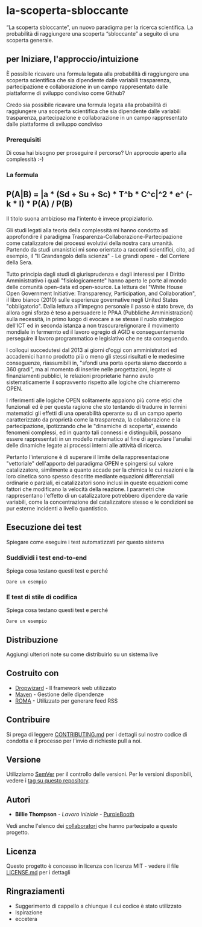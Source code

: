 # la-scoperta-sbloccante
“La scoperta sbloccante”, un nuovo paradigma per la ricerca scientifica. La probabilità di raggiungere una scoperta “sbloccante” a seguito di una scoperta generale.


## per Iniziare, l'approccio/intuizione

È possibile ricavare una formula legata alla probabilità di raggiungere una scoperta scientifica che sia dipendente dalle variabili trasparenza, partecipazione e collaborazione in un campo rappresentato dalle piattaforme di sviluppo condiviso come Github?

Credo sia possibile ricavare una formula legata alla probabilità di raggiungere una scoperta scientifica che sia dipendente dalle variabili trasparenza, partecipazione e collaborazione in un campo rappresentato dalle piattaforme di sviluppo condiviso 


### Prerequisiti 

Di cosa hai bisogno per proseguire il percorso?
Un approccio aperto alla complessità :-)

### La formula

## P(A|B) = |a * (Sd + Su + Sc) * T^b * C^c|^2 * e^ (-k * I) * P(A) / P(B)

Il titolo suona ambizioso ma l'intento è invece propiziatorio. 

Gli studi legati alla teoria della complessità mi hanno condotto ad approfondire il paradigma Trasparenza-Collaborazione-Partecipazione come catalizzatore dei processi evolutivi della nostra cara umanità.
Partendo da studi umanistici mi sono orientato a racconti scientifici, cito, ad esempio, il "Il Grandangolo della scienza" - Le grandi opere - del Corriere della Sera.

Tutto principia dagli studi di giurisprudenza e dagli interessi per il Diritto Amministrativo i quali "fisiologicamente" hanno aperto le porte al mondo delle comunità open-data ed open-source. La lettura del "White House Open Government Initiative: Transparency, Participation, and Collaboration", il libro bianco (2010) sulle esperienze governative negli United States "obbligatorio". Dalla lettura all'impegno personale il passo è stato breve, da allora ogni sforzo è teso a persuadere le PPAA (Pubbliche Amministrazioni) sulla necessità, in primo luogo di evocare a se stesse il ruolo strategico dell'ICT ed in seconda istanza a non trascurare/ignorare il movimento mondiale in fermernto ed il lavoro egregio di AGID e conseguentemente perseguire il lavoro programmatico e legislativo che ne sta conseguendo.

I colloqui succedutesi dal 2013 ai giorni d'oggi con amministratori ed accademici hanno prodotto più o meno gli stessi risultati e le medesime conseguenze, riassumibili in, "sfondi una porta operta siamo daccordo a 360 gradi", ma al momento di inserire nelle progettazioni, legate ai finanziamenti pubblici, le relazioni proprietarie hanno avuto sistematicamente il sopravvento rispetto alle logiche che chiameremo OPEN.  

I riferimenti alle logiche OPEN solitamente appaiono più come etici che funzionali ed è per questa ragione che sto tentando di tradurre in termini matematici gli effetti di una operabilità operante su di un campo aperto caratterizzato da proprietà come la trasparenza, la collaborazione e la partecipazione, ipotizzando che le "dinamiche di scoperta", essendo fenomeni complessi, ed in quanto tali connessi e distinguibili, possano essere rappresentati in un modello matematico al fine di agevolare l'analisi delle dinamiche legate ai processi interni alle attività di ricerca.

Pertanto l'intenzione è di superare il limite della rappresentazione "vettoriale" dell'apporto del paradigma OPEN e spingersi sul valore catalizzatore, similmente a quanto accade per la chimica le cui reazioni e la loro cinetica sono spesso descritte mediante equazioni differenziali ordinarie o parziali, ei catalizzatori sono inclusi in queste equazioni come fattori che modificano la velocità della reazione. I parametri che rappresentano l'effetto di un catalizzatore potrebbero dipendere da varie variabili, come la concentrazione del catalizzatore stesso e le condizioni se pur esterne incidenti a livello quantistico.









## Esecuzione dei test

Spiegare come eseguire i test automatizzati per questo sistema

### Suddividi i test end-to-end

Spiega cosa testano questi test e perché

```
Dare un esempio
```

### E test di stile di codifica

Spiega cosa testano questi test e perché

```
Dare un esempio
```

## Distribuzione

Aggiungi ulteriori note su come distribuirlo su un sistema live

## Costruito con

* [Dropwizard](http://www.dropwizard.io/1.0.2/docs/) - Il framework web utilizzato
* [Maven](https://maven.apache.org/) - Gestione delle dipendenze
* [ROMA](https://rometools.github.io/rome/) - Utilizzato per generare feed RSS

## Contribuire

Si prega di leggere [CONTRIBUTING.md](https://gist.github.com/PurpleBooth/b24679402957c63ec426) per i dettagli sul nostro codice di condotta e il processo per l'invio di richieste pull a noi.

## Versione

Utilizziamo [SemVer](http://semver.org/) per il controllo delle versioni. Per le versioni disponibili, vedere i [tag su questo repository](https://github.com/your/project/tags).

## Autori

* **Billie Thompson** - *Lavoro iniziale* - [PurpleBooth](https://github.com/PurpleBooth)

Vedi anche l'elenco dei [collaboratori](https://github.com/your/project/contributors) che hanno partecipato a questo progetto.

## Licenza

Questo progetto è concesso in licenza con licenza MIT - vedere il file [LICENSE.md](LICENSE.md) per i dettagli

## Ringraziamenti

* Suggerimento di cappello a chiunque il cui codice è stato utilizzato
* Ispirazione
* eccetera
